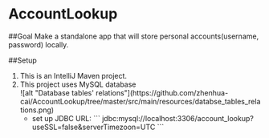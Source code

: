 # AccountLookup
##Goal
Make a standalone app that will store personal accounts(username, password) locally.  

##Setup
<ol>
    <li>This is an IntelliJ Maven project.</li>
    <li>
        This project uses MySQL database  <br>
           ![alt "Database tables' relations"](https://github.com/zhenhua-cai/AccountLookup/tree/master/src/main/resources/databse_tables_relations.png)
        <ul>
            <li>
            set up JDBC URL:
            ```
             jdbc:mysql://localhost:3306/account_lookup?useSSL=false&amp;serverTimezoon=UTC
            ```
            </li>
        </ul>
    </li>
    
</ol>   

